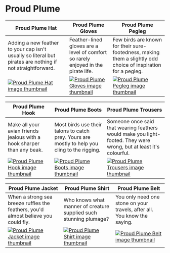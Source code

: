 # Proud Plume

| Proud Plume Hat | Proud Plume Gloves | Proud Plume Pegleg |
| --------------- | ------------------ | ------------------ |
| Adding a new feather to your cap isn't usually so literal but pirates are nothing if not straightforward. | Feather-lined gloves are a level of comfort so rarely enjoyed in the pirate life. | Few birds are known for their sure-footedness, making them a slightly odd choice of inspiration for a pegleg. |
| [![Proud Plume Hat image thumbnail](https://seaofthieves.wiki.gg/images/2/2d/Proud_Plume_Hat.png)](https://seaofthieves.wiki.gg/wiki/Proud_Plume_Hat) | [![Proud Plume Gloves image thumbnail](https://seaofthieves.wiki.gg/images/6/65/Proud_Plume_Gloves.png)](https://seaofthieves.wiki.gg/wiki/Proud_Plume_Gloves) | [![Proud Plume Pegleg image thumbnail](https://seaofthieves.wiki.gg/images/1/11/Proud_Plume_Pegleg.png)](https://seaofthieves.wiki.gg/wiki/Proud_Plume_Pegleg) |

| Proud Plume Hook | Proud Plume Boots | Proud Plume Trousers |
| ---------------- | ----------------- | -------------------- |
| Make all your avian friends jealous with a hook sharper than any beak. | Most birds use their talons to catch prey. Yours are mostly to help you cling to the rigging. | Someone once said that wearing feathers would make you light-footed. They were wrong, but at least it's colourful. |
| [![Proud Plume Hook image thumbnail](https://seaofthieves.wiki.gg/images/a/a7/Proud_Plume_Hook.png)](https://seaofthieves.wiki.gg/wiki/Proud_Plume_Hook) | [![Proud Plume Boots image thumbnail](https://seaofthieves.wiki.gg/images/3/3f/Proud_Plume_Boots.png)](https://seaofthieves.wiki.gg/wiki/Proud_Plume_Boots) | [![Proud Plume Trousers image thumbnail](https://seaofthieves.wiki.gg/images/7/7a/Proud_Plume_Trousers.png)](https://seaofthieves.wiki.gg/wiki/Proud_Plume_Trousers) |

| Proud Plume Jacket | Proud Plume Shirt | Proud Plume Belt |
| ------------------ | ----------------- | ---------------- |
| When a strong sea breeze ruffles the feathers, you'd almost believe you could fly. | Who knows what manner of creature supplied such stunning plumage? | You only need one stone on your travels, after all. You know the saying. |
| [![Proud Plume Jacket image thumbnail](https://seaofthieves.wiki.gg/images/1/1c/Proud_Plume_Jacket.png)](https://seaofthieves.wiki.gg/wiki/Proud_Plume_Jacket) | [![Proud Plume Shirt image thumbnail](https://seaofthieves.wiki.gg/images/6/61/Proud_Plume_Shirt.png)](https://seaofthieves.wiki.gg/wiki/Proud_Plume_Shirt) | [![Proud Plume Belt image thumbnail](https://seaofthieves.wiki.gg/images/d/d9/Proud_Plume_Belt.png)](https://seaofthieves.wiki.gg/wiki/Proud_Plume_Belt) |
